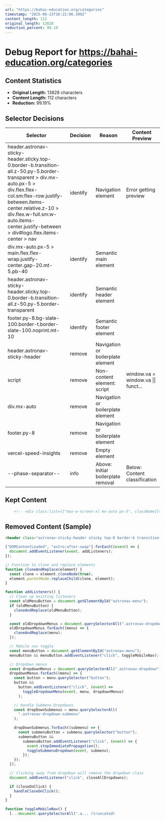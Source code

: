```yaml
---
url: "https://bahai-education.org/categories"
timestamp: "2025-06-23T16:22:06.390Z"
content_length: 112
original_length: 13828
reduction_percent: 99.19
---
```


# Debug Report for https://bahai-education.org/categories

## Content Statistics

- **Original Length:** 13828 characters
- **Content Length:** 112 characters
- **Reduction:** 99.19%

## Selector Decisions

| Selector | Decision | Reason | Content Preview |
| --- | --- | --- | --- |
| header.astronav-sticky-header.sticky.top-0.border-b.transition-all.z-50.py-5.border-transparent > div.mx-auto.px-5 > div.flex.flex-col.sm:flex-row.justify-between.items-center.relative.z-10 > div.flex.w-full.sm:w-auto.items-center.justify-between > div#logo.flex.items-center > nav | identify | Navigation element | Error getting preview |
| div.mx-auto.px-5 > main.flex.flex-wrap.justify-center.gap-20.mt-5.pb-40 | identify | Semantic main element |  |
| header.astronav-sticky-header.sticky.top-0.border-b.transition-all.z-50.py-5.border-transparent | identify | Semantic header element |  |
| footer.py-8.bg-slate-100.border-t.border-slate-100.noprint.mt-10 | identify | Semantic footer element |  |
| header.astronav-sticky-header | remove | Navigation or boilerplate element |  |
| script | remove | Non-content element: script | window.va = window.va \|\| funct... |
| div.mx-auto | remove | Navigation or boilerplate element |  |
| footer.py-8 | remove | Navigation or boilerplate element |  |
| vercel-speed-insights | remove | Empty element |  |
| --phase-separator-- | info | Above: Initial boilerplate removal | Below: Content classification |  |

## Kept Content

```html
    <!-- <div class:list={["max-w-screen-xl mx-auto px-5", className]}> -->     <!-- <ViewTransitions /> -->    
```

## Removed Content (Sample)

```html
<header class="astronav-sticky-header sticky top-0 border-b transition-all z-50 py-5 border-transparent">  <!-- <div class:list={["max-w-screen-xl mx-auto px-5", className]}> --><div class="mx-auto px-5">  <div class="flex flex-col sm:flex-row justify-between items-center relative z-10" data-astro-transition-scope="astro-o7bz76pi-4">  <div class="flex w-full sm:w-auto items-center justify-between"> <div id="logo" class="flex items-center"> <nav data-astro-cid-7em3fxft=""> <a href="/" aria-label="Bahai-education.org" class="sitelogo flex items-center no-underline focus-visible:ring-2 focus-visible:ring-offset-2 focus-visible:ring-blue-300 focus-visible:outline-none focus-visible:shadow-outline-indigo rounded-full" data-astro-cid-7em3fxft=""> <img src="/favicon.svg" alt="Bahai-education.org Logo" width="40" height="40" class="h-10 opacity-75 m-0 pr-2" data-astro-cid-7em3fxft=""> <span class="sr-only" data-astro-cid-7em3fxft="">Bahai-education.org</span> <span class="text-lg  xs:inline" data-astro-cid-7em3fxft=""> <span class="logofirst font-bold greenish" data-astro-cid-7em3fxft="">Bahai</span>-<span class="text-slate-600" data-astro-cid-7em3fxft="">education</span><span class="font-bold greenish" data-astro-cid-7em3fxft="">.org</span> </span> </a> </nav>  </div> <div class="block sm:hidden"> <button id="astronav-menu" aria-label="Toggle Menu">  <svg fill="currentColor" class="w-4 h-4 text-gray-800" width="24" height="24" viewBox="0 0 24 24" xmlns="https://www.w3.org/2000/svg"> <title>Toggle Menu</title> <path class="astronav-close-icon astronav-toggle hidden" fill-rule="evenodd" clip-rule="evenodd" d="M18.278 16.864a1 1 0 01-1.414 1.414l-4.829-4.828-4.828 4.828a1 1 0 01-1.414-1.414l4.828-4.829-4.828-4.828a1 1 0 011.414-1.414l4.829 4.828 4.828-4.828a1 1 0 111.414 1.414l-4.828 4.829 4.828 4.828z"></path> <path class="astronav-open-icon astronav-toggle" fill-rule="evenodd" d="M4 5h16a1 1 0 010 2H4a1 1 0 110-2zm0 6h16a1 1 0 010 2H4a1 1 0 010-2zm0 6h16a1 1 0 010 2H4a1 1 0 010-2z"></path> </svg>  </button> </div> </div> <nav class="astronav-items astronav-toggle hidden w-full sm:w-auto mt-2 sm:flex sm:mt-0 noprint">  <ul class="flex flex-col sm:flex-row sm:gap-3"> <li> <a href="/categories" aria-label="Categories" data-astro-reload="" class="flex sm:px-3 py-2 text-sm text-gray-600 hover:text-indigo-600 focus-visible:ring-2 focus-visible:ring-offset-2 transition focus-visible:ring-indigo-500 focus-visible:outline-none focus-visible:shadow-outline-indigo rounded-full"> Categories </a> </li><li> <a href="/topics" aria-label="Topics" data-astro-reload="" class="flex sm:px-3 py-2 text-sm text-gray-600 hover:text-indigo-600 focus-visible:ring-2 focus-visible:ring-offset-2 transition focus-visible:ring-indigo-500 focus-visible:outline-none focus-visible:shadow-outline-indigo rounded-full"> Topics </a> </li><li> <a href="/contact" aria-label="Contact" data-astro-reload="" class="flex sm:px-3 py-2 text-sm text-gray-600 hover:text-indigo-600 focus-visible:ring-2 focus-visible:ring-offset-2 transition focus-visible:ring-indigo-500 focus-visible:outline-none focus-visible:shadow-outline-indigo rounded-full"> Contact </a> </li> </ul>  </nav>  <script>(function(){const closeOnClick = false;

["DOMContentLoaded", "astro:after-swap"].forEach((event) => {
  document.addEventListener(event, addListeners);
});

// Function to clone and replace elements
function cloneAndReplace(element) {
  const clone = element.cloneNode(true);
  element.parentNode.replaceChild(clone, element);
}

function addListeners() {
  // Clean up existing listeners
  const oldMenuButton = document.getElementById("astronav-menu");
  if (oldMenuButton) {
    cloneAndReplace(oldMenuButton);
  }

  const oldDropdownMenus = document.querySelectorAll(".astronav-dropdown");
  oldDropdownMenus.forEach((menu) => {
    cloneAndReplace(menu);
  });

  // Mobile nav toggle
  const menuButton = document.getElementById("astronav-menu");
  menuButton && menuButton.addEventListener("click", toggleMobileNav);

  // Dropdown menus
  const dropdownMenus = document.querySelectorAll(".astronav-dropdown");
  dropdownMenus.forEach((menu) => {
    const button = menu.querySelector("button");
    button &&
      button.addEventListener("click", (event) =>
        toggleDropdownMenu(event, menu, dropdownMenus)
      );

    // Handle Submenu Dropdowns
    const dropDownSubmenus = menu.querySelectorAll(
      ".astronav-dropdown-submenu"
    );

    dropDownSubmenus.forEach((submenu) => {
      const submenuButton = submenu.querySelector("button");
      submenuButton &&
        submenuButton.addEventListener("click", (event) => {
          event.stopImmediatePropagation();
          toggleSubmenuDropdown(event, submenu);
        });
    });
  });

  // Clicking away from dropdown will remove the dropdown class
  document.addEventListener("click", closeAllDropdowns);

  if (closeOnClick) {
    handleCloseOnClick();
  }
}

function toggleMobileNav() {
  [...document.querySelectorAll(".a... (truncated)
```
